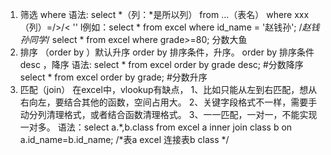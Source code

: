 1. 筛选 where 
  语法: select *（列：*是所以列） from ...（表名） where xxx（列）=/>/< '' 
  l例如：select * from excel where id_name = '赵钱孙';
	/*赵钱孙同学*/
             select   *  from excel where grade>=80;
	分数大鱼
2. 排序 （order by ）默认升序
    order by 排序条件，升序。
    order by 排序条件 desc ，降序
  语法: select * from excel  order by  grade desc; #分数降序
        select * from excel  order by  grade;  #分数升序
3. 匹配（join）
    在excel中，vlookup有缺点，
   1、比如只能从左到右匹配，想从右向左，要结合其他的函数，空间占用大。
   2、关键字段格式不一样，需要手动分列清理格式，或者结合函数清理格式。
   3、一一匹配，一对一，不能实现一对多。
   语法：select a.*,b.class from excel a
	inner join class b
	on a.id_name=b.id_name;
	/*表a excel 连接表b class */  